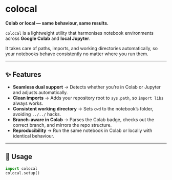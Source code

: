 # colocal  

**Colab or local — same behaviour, same results.**  

`colocal` is a lightweight utility that harmonises notebook environments across **Google Colab** and **local Jupyter**.  

It takes care of paths, imports, and working directories automatically, so your notebooks behave consistently no matter where you run them.   

---

## ✨ Features  

- **Seamless dual support** → Detects whether you’re in Colab or Jupyter and adjusts automatically.  
- **Clean imports** → Adds your repository root to `sys.path`, so `import libs` always works.  
- **Consistent working directory** → Sets `cwd` to the notebook’s folder, avoiding `../../` hacks.  
- **Branch-aware in Colab** → Parses the Colab badge, checks out the correct branch, and mirrors the repo structure.  
- **Reproducibility** → Run the same notebook in Colab or locally with identical behaviour.  

---

## 🚀 Usage  

```python
import colocal
colocal.setup()
```
